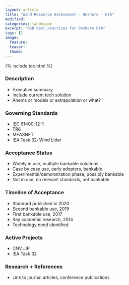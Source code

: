 ```yaml
---
layout: article
title: "Wind Resource Assessment - Onshore - EYA"
modified:
categories: landscape
excerpt: "RSD best practices for Onshore EYA"
tags: []
image:
  feature:
  teaser:
  thumb:
---
```


{% include toc.html %}

### Description
- Executive summary
- Include current tech solution
- Anems or models or extrapolation or what?

### Governing Standards
- IEC 61400-12-1
- TR6
- MEASNET
- IEA Task 32: Wind Lidar

### Acceptance Status
- Widely in use, multiple bankable solutions
- Case by case use, early adopters, bankable
- Experimental/demonstration phase, possibly bankable
- Not in use, no relevant standards, not bankable

### Timeline of Acceptance
- Standard published in 2020
- Second bankable use, 2019
- First bankable use, 2017
- Key academic research, 2014
- Technology need identified

### Active Projects
- DNV JIP
- IEA Task 32

### Research + References
- Link to journal articles, conference publications

